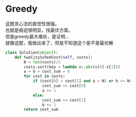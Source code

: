 # Greedy
这题贪心法的直觉性很强。  
也就是痕迹很明显，找最优方案。  
但是greedy最大难处，是证明...  
就像这题，我做出来了，但是不知道这个是不是最优解
```py
class Solution(object):
    def twoCitySchedCost(self, costs):
        N = len(costs)/2
        costs.sort(key = lambda x:-abs(x[0]-x[1]))
        a = b = cost_sum = 0
        for cost in costs:
            if (cost[0] < cost[1] and a < N) or b >= N:
                cost_sum += cost[0]
                a += 1
            else:
                cost_sum += cost[1]
                b += 1
        return cost_sum
```